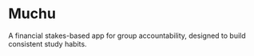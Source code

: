 # Muchu
A financial stakes-based app for group accountability, designed to build consistent study habits.
